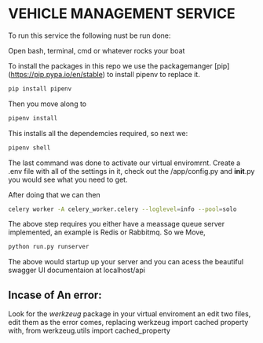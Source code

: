 # VEHICLE MANAGEMENT SERVICE

To run this service the following nust be run done:


Open bash, terminal, cmd or whatever rocks your boat

To install the packages in this repo we use the packagemanger [pip] (https://pip.pypa.io/en/stable) to install pipenv
to replace it.

```bash
pip install pipenv
```
Then you move along to 

```bash
pipenv install
```
This installs all the dependemcies required, so next we:

```bash
pipenv shell
```
The last command was done to activate our virtual enviromrnt.
Create a .env file with all of the settings in it, check out the /app/config.py and __init__.py you would see what you need to get.

After doing that we can then
```bash
celery worker -A celery_worker.celery --loglevel=info --pool=solo
```

The above step requires you either have a meassage queue server implemented, an example is Redis or Rabbitmq.
So we Move,


```bash
python run.py runserver
```
The above would startup up your server and you can acess the beautiful swagger UI documentaion at localhost/api

## Incase of An error:

Look for the *werkzeug* package in your virtual enviroment an edit two files, edit them as the error comes, replacing werkzeug import cached property with, from werkzeug.utils import cached_property

